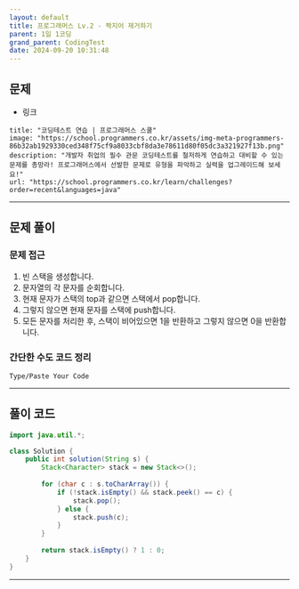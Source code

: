 ```yaml
---
layout: default
title: 프로그래머스 Lv.2 - 짝지어 제거하기
parent: 1일 1코딩
grand_parent: CodingTest
date: 2024-09-20 10:31:48
---
```


## 문제
- 링크
```embed
title: "코딩테스트 연습 | 프로그래머스 스쿨"
image: "https://school.programmers.co.kr/assets/img-meta-programmers-86b32ab1929330ced348f75cf9a8033cbf8da3e78611d80f05dc3a321927f13b.png"
description: "개발자 취업의 필수 관문 코딩테스트를 철저하게 연습하고 대비할 수 있는 문제를 총망라! 프로그래머스에서 선발한 문제로 유형을 파악하고 실력을 업그레이드해 보세요!"
url: "https://school.programmers.co.kr/learn/challenges?order=recent&languages=java"
```
---
## 문제 풀이
### 문제 접근
1. 빈 스택을 생성합니다.
2. 문자열의 각 문자를 순회합니다.
3. 현재 문자가 스택의 top과 같으면 스택에서 pop합니다.
4. 그렇지 않으면 현재 문자를 스택에 push합니다.
5. 모든 문자를 처리한 후, 스택이 비어있으면 1을 반환하고 그렇지 않으면 0을 반환합니다.
### 간단한 수도 코드 정리
```pseudocode
Type/Paste Your Code
```

---
## 풀이 코드
```java
import java.util.*;

class Solution {
    public int solution(String s) {
        Stack<Character> stack = new Stack<>();
        
        for (char c : s.toCharArray()) {
            if (!stack.isEmpty() && stack.peek() == c) {
                stack.pop();
            } else {
                stack.push(c);
            }
        }
        
        return stack.isEmpty() ? 1 : 0;
    }
}
```

---